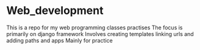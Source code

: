# Web_development
This is a repo for my web programming classes practises
The focus is primarily on django framework
Involves creating templates linking urls and adding paths and apps
Mainly for practice
